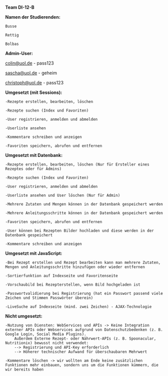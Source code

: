 **Team DI-12-B** 
 
 **Namen der Studierenden:** 

    Busse 

    Rettig 

    Bolbas 

 

**Admin-User:** 

colin@uol.de - pass123 

sascha@uol.de - geheim 

christoph@uol.de - pass123 

 

**Umgesetzt (mit Sessions):** 

    -Rezepte erstellen, bearbeiten, löschen 

    -Rezepte suchen (Index und Favoriten) 

    -User registrieren, anmelden und abmelden 

    -Userliste ansehen 

    -Kommentare schreiben und anzeigen 

    -Favoriten speichern, abrufen und entfernen 

 

**Umgesetzt mit Datenbank:** 

    -Rezepte erstellen, bearbeiten, löschen (Nur für Ersteller eines Rezeptes oder für Admins) 

    -Rezepte suchen (Index und Favoriten) 

    -User registrieren, anmelden und abmelden 

    -Userliste ansehen und User löschen (Nur für Admin) 

    -Mehrere Zutaten und Mengen können in der Datenbank gespeichert werden 

    -Mehrere Anleitungsschritte können in der Datenbank gespeichert werden 

    -Favoriten speichern, abrufen und entfernen 

    -User können bei Rezepten Bilder hochladen und diese werden in der Datenbank gespeichert 

    -Kommentare schreiben und anzeigen 

 

 

**Umgesetzt mit JavaScript:** 

    -Bei Rezept erstellen und Rezept bearbeiten kann man mehrere Zutaten, Mengen und Anleitungsschritte hinzufügen oder wieder entfernen 

    -Sortierfunktion auf Indexseite und Favoritenseite 

    -Vorschaubild bei Rezepterstellen, wenn Bild hochgeladen ist 

    -Passwortvalidierung bei Registrierung (hat ein Passwort passend viele Zeichen und Stimmen Passwörter überein) 

    -LiveSuche auf Indexseite (mind. zwei Zeichen) - AJAX-Technologie 

 

**Nicht umgesetzt:** 

    -Nutzung von Diensten: WebServices und APIs -> Keine Integration externer APIs oder Webservices aufgrund von Datenschutzbedenken (z. B. Google Login, Social Media Plugins).
	    Außerdem Externe Rezept- oder Nährwert-APIs (z. B. Spoonacular, Nutritionix) bewusst nicht verwendet:
	    --> Registrierung und API-Key erforderlich
	    --> Höherer technischer Aufwand für überschaubaren Mehrwert

    -Kommentare löschen -> wir wollten am Ende keine zusätzlichen Funktionen mehr einbauen, sondern uns um die Funktionen kümmern, die wir bereits haben 

 
